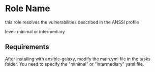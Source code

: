 Role Name
=========

this role resolves the vulnerabilities described in the ANSSI profile

level: minimal or intermediary

Requirements
------------

After installing with ansible-galaxy, modify the main.yml file in the tasks folder.
You need to specify the "minimal" or "intermediary" yaml file.
